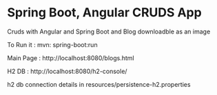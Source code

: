 # Spring Boot, Angular CRUDS App

Cruds with Angular and Spring Boot and Blog downloadble as an image

To Run it :
mvn: spring-boot:run

Main Page : 
http://localhost:8080/blogs.html

H2 DB :
http://localhost:8080/h2-console/

h2 db connection details in resources/persistence-h2.properties
